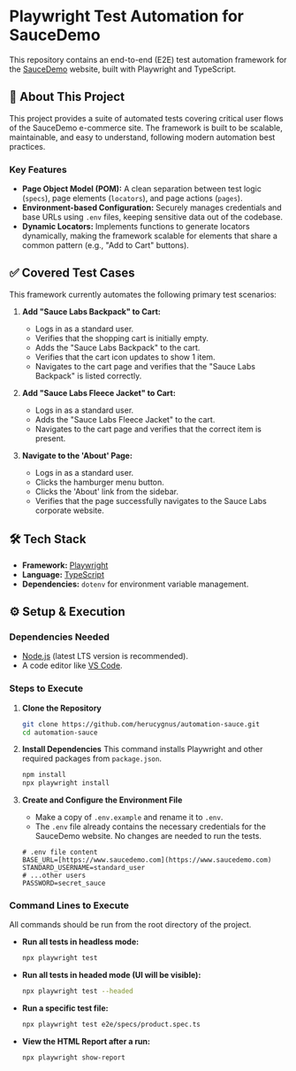 # Playwright Test Automation for SauceDemo

This repository contains an end-to-end (E2E) test automation framework for the [SauceDemo](https://www.saucedemo.com/) website, built with Playwright and TypeScript.

## 🚀 About This Project

This project provides a suite of automated tests covering critical user flows of the SauceDemo e-commerce site. The framework is built to be scalable, maintainable, and easy to understand, following modern automation best practices.

### Key Features
* **Page Object Model (POM):** A clean separation between test logic (`specs`), page elements (`locators`), and page actions (`pages`).
* **Environment-based Configuration:** Securely manages credentials and base URLs using `.env` files, keeping sensitive data out of the codebase.
* **Dynamic Locators:** Implements functions to generate locators dynamically, making the framework scalable for elements that share a common pattern (e.g., "Add to Cart" buttons).

## ✅ Covered Test Cases

This framework currently automates the following primary test scenarios:

1.  **Add "Sauce Labs Backpack" to Cart:**
    * Logs in as a standard user.
    * Verifies that the shopping cart is initially empty.
    * Adds the "Sauce Labs Backpack" to the cart.
    * Verifies that the cart icon updates to show 1 item.
    * Navigates to the cart page and verifies that the "Sauce Labs Backpack" is listed correctly.

2.  **Add "Sauce Labs Fleece Jacket" to Cart:**
    * Logs in as a standard user.
    * Adds the "Sauce Labs Fleece Jacket" to the cart.
    * Navigates to the cart page and verifies that the correct item is present.

3.  **Navigate to the 'About' Page:**
    * Logs in as a standard user.
    * Clicks the hamburger menu button.
    * Clicks the 'About' link from the sidebar.
    * Verifies that the page successfully navigates to the Sauce Labs corporate website.

## 🛠️ Tech Stack

* **Framework:** [Playwright](https://playwright.dev/)
* **Language:** [TypeScript](https://www.typescriptlang.org/)
* **Dependencies:** `dotenv` for environment variable management.

## ⚙️ Setup & Execution

### Dependencies Needed
* [Node.js](https://nodejs.org/) (latest LTS version is recommended).
* A code editor like [VS Code](https://code.visualstudio.com/).

### Steps to Execute

1.  **Clone the Repository**
    ```bash
    git clone https://github.com/herucygnus/automation-sauce.git
    cd automation-sauce
    ```

2.  **Install Dependencies**
    This command installs Playwright and other required packages from `package.json`.
    ```bash
    npm install
    npx playwright install  
    ```

3.  **Create and Configure the Environment File**
    * Make a copy of `.env.example` and rename it to `.env`.
    * The `.env` file already contains the necessary credentials for the SauceDemo website. No changes are needed to run the tests.
    ```
    # .env file content
    BASE_URL=[https://www.saucedemo.com](https://www.saucedemo.com)
    STANDARD_USERNAME=standard_user
    # ...other users
    PASSWORD=secret_sauce
    ```

### Command Lines to Execute

All commands should be run from the root directory of the project.

* **Run all tests in headless mode:**
    ```bash
    npx playwright test
    ```
* **Run all tests in headed mode (UI will be visible):**
    ```bash
    npx playwright test --headed
    ```
* **Run a specific test file:**
    ```bash
    npx playwright test e2e/specs/product.spec.ts
    ```
* **View the HTML Report after a run:**
    ```bash
    npx playwright show-report
    
